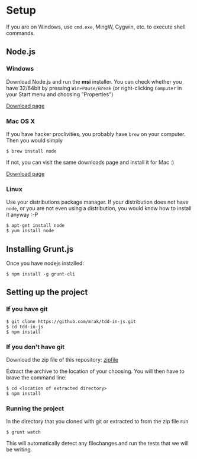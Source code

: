 Setup
=====

If you are on Windows, use `cmd.exe`, MingW, Cygwin, etc. to execute shell commands.

## Node.js

### Windows

Download Node.js and run the __msi__ installer. You can check whether you have 32/64bit by pressing `Win+Pause/Break` (or right-clicking `Computer` in your Start menu and choosing "Properties")

[Download page](http://nodejs.org/download/)

### Mac OS X

If you have hacker proclivities, you probably have `brew` on your computer. Then you would simply

```
$ brew install node
```

If not, you can visit the same downloads page and install it for Mac :)

[Download page](http://nodejs.org/download/)

### Linux

Use your distributions package manager. If your distribution does not have `node`, or you are not even using a distribution, you would know how to install it anyway :-P

```
$ apt-get install node
$ yum install node
```

## Installing Grunt.js

Once you have nodejs installed:

```
$ npm install -g grunt-cli
```

## Setting up the project

### If you have git

```
$ git clone https://github.com/mrak/tdd-in-js.git
$ cd tdd-in-js
$ npm install
```

### If you don't have git

Download the zip file of this repository: [zipfile](https://github.com/mrak/tdd-in-js/archive/master.zip)

Extract the archive to the location of your choosing. You will then have to brave the command line:

```
$ cd <location of extracted directory>
$ npm install
```

### Running the project

In the directory that you cloned with git or extracted to from the zip file run

```
$ grunt watch
```

This will automatically detect any filechanges and run the tests that we will be writing.
